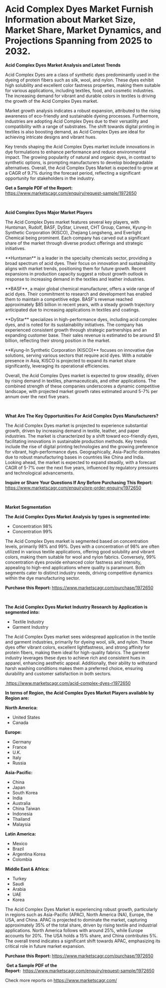 <p><h1>Acid Complex Dyes Market Furnish Information about Market Size, Market Share, Market Dynamics, and Projections Spanning from 2025 to 2032.</h1></p><p><strong>Acid Complex Dyes Market Analysis and Latest Trends</strong></p>
<p><p>Acid Complex Dyes are a class of synthetic dyes predominantly used in the dyeing of protein fibers such as silk, wool, and nylon. These dyes exhibit high solubility and excellent color fastness properties, making them suitable for various applications, including textiles, food, and cosmetic industries. The increasing demand for vibrant and durable colors in textiles is driving the growth of the Acid Complex Dyes market.</p><p>Market growth analysis indicates a robust expansion, attributed to the rising awareness of eco-friendly and sustainable dyeing processes. Furthermore, industries are adopting Acid Complex Dyes due to their versatility and compatibility with a range of substrates. The shift towards digital printing in textiles is also boosting demand, as Acid Complex Dyes are ideal for achieving intricate designs and vibrant hues.</p><p>Key trends shaping the Acid Complex Dyes market include innovations in dye formulations to enhance performance and reduce environmental impact. The growing popularity of natural and organic dyes, in contrast to synthetic options, is prompting manufacturers to develop biodegradable alternatives. Overall, the Acid Complex Dyes Market is expected to grow at a CAGR of 9.7% during the forecast period, reflecting a significant opportunity for stakeholders in the industry.</p></p>
<p><strong>Get a Sample PDF of the Report:&nbsp;</strong> <a href="https://www.marketscagr.com/enquiry/request-sample/1972650?utm_campaign=2136&utm_medium=2&utm_source=Github&utm_content=ia&utm_term=03042025&utm_id=acid-complex-dyes">https://www.marketscagr.com/enquiry/request-sample/1972650</a></p>
<p>&nbsp;</p>
<p><strong>Acid Complex Dyes Major Market Players</strong></p>
<p><p>The Acid Complex Dyes market features several key players, with Huntsman, Rudolf, BASF, DyStar, Linvest, CHT Group, Camex, Kyung-In Synthetic Corporation (KISCO), Zhejiang Longsheng, and Everlight Chemical being prominent. Each company has carved out a significant share of the market through diverse product offerings and strategic initiatives.</p><p>**Huntsman** is a leader in the specialty chemicals sector, providing a broad spectrum of acid dyes. Their focus on innovation and sustainability aligns with market trends, positioning them for future growth. Recent expansions in production capacity suggest a robust growth outlook in response to increasing demand in the textiles and leather industries.</p><p>**BASF**, a major global chemical manufacturer, offers a wide range of acid dyes. Their commitment to research and development has enabled them to maintain a competitive edge. BASF's revenue reached approximately $85 billion in recent years, with a steady growth trajectory anticipated due to increasing applications in textiles and coatings.</p><p>**DyStar** specializes in high-performance dyes, including acid complex dyes, and is noted for its sustainability initiatives. The company has experienced consistent growth through strategic partnerships and an expanding customer base. Their sales revenue is estimated to be around $1 billion, reflecting their strong position in the market.</p><p>**Kyung-In Synthetic Corporation (KISCO)** focuses on innovative dye solutions, serving various sectors that require acid dyes. With a notable presence in Asia, KISCO is projected to expand its market share significantly, leveraging its operational efficiencies.</p><p>Overall, the Acid Complex Dyes market is expected to grow steadily, driven by rising demand in textiles, pharmaceuticals, and other applications. The combined strength of these companies underscores a dynamic competitive landscape, with projected market growth rates estimated around 5-7% per annum over the next five years.</p></p>
<p>&nbsp;</p>
<p><strong>What Are The Key Opportunities For Acid Complex Dyes Manufacturers?</strong></p>
<p><p>The Acid Complex Dyes market is projected to experience substantial growth, driven by increasing demand in textile, leather, and paper industries. The market is characterized by a shift toward eco-friendly dyes, facilitating innovations in sustainable production methods. Key trends include the rise of digital printing technologies and the growing preference for vibrant, high-performance dyes. Geographically, Asia-Pacific dominates due to robust manufacturing bases in countries like China and India. Looking ahead, the market is expected to expand steadily, with a forecast CAGR of 5-7% over the next five years, influenced by regulatory pressures and technological advancements.</p></p>
<p><strong>Inquire or Share Your Questions If Any Before Purchasing This Report:</strong> <a href="https://www.marketscagr.com/enquiry/pre-order-enquiry/1972650?utm_campaign=2136&utm_medium=2&utm_source=Github&utm_content=ia&utm_term=03042025&utm_id=acid-complex-dyes">https://www.marketscagr.com/enquiry/pre-order-enquiry/1972650</a></p>
<p>&nbsp;</p>
<p><strong>Market Segmentation</strong></p>
<p><strong>The Acid Complex Dyes Market Analysis by types is segmented into:</strong></p>
<p><ul><li>Concentration 98%</li><li>Concentration 99%</li></ul></p>
<p><p>The Acid Complex Dyes market is segmented based on concentration levels, primarily 98% and 99%. Dyes with a concentration of 98% are often utilized in various textile applications, offering good solubility and vibrant colors, making them suitable for wool and nylon fabrics. Conversely, 99% concentration dyes provide enhanced color fastness and intensity, appealing to high-end applications where quality is paramount. Both segments cater to distinct industry needs, driving competitive dynamics within the dye manufacturing sector.</p></p>
<p><strong>Purchase this Report:&nbsp;</strong><a href="https://www.marketscagr.com/purchase/1972650?utm_campaign=2136&utm_medium=2&utm_source=Github&utm_content=ia&utm_term=03042025&utm_id=acid-complex-dyes">https://www.marketscagr.com/purchase/1972650</a></p>
<p>&nbsp;</p>
<p><strong>The Acid Complex Dyes Market Industry Research by Application is segmented into:</strong></p>
<p><ul><li>Textile Industry</li><li>Garment Industry</li></ul></p>
<p><p>The Acid Complex Dyes market sees widespread application in the textile and garment industries, primarily for dyeing wool, silk, and nylon. These dyes offer vibrant colors, excellent lightfastness, and strong affinity for protein fibers, making them ideal for high-quality fabrics. The garment industry leverages these dyes to achieve rich and consistent hues in apparel, enhancing aesthetic appeal. Additionally, their ability to withstand harsh washing conditions makes them a preferred choice, ensuring durability and customer satisfaction in both sectors.</p></p>
<p><a href="https://www.marketscagr.com/acid-complex-dyes-r1972650?utm_campaign=2136&utm_medium=2&utm_source=Github&utm_content=ia&utm_term=03042025&utm_id=acid-complex-dyes">&nbsp;https://www.marketscagr.com/acid-complex-dyes-r1972650</a></p>
<p><strong>In terms of Region, the Acid Complex Dyes Market Players available by Region are:</strong></p>
<p>
    <p> <strong> North America: </strong>
        <ul>
            <li>United States</li>
            <li>Canada</li>
        </ul>
        </p> 
    <p> <strong> Europe: </strong>
        <ul>
            <li>Germany</li>
            <li>France</li>
            <li>U.K.</li>
            <li>Italy</li>
            <li>Russia</li>
        </ul>
        </p> 
    <p> <strong> Asia-Pacific: </strong>
        <ul>
            <li>China</li>
            <li>Japan</li>
            <li>South Korea</li>
            <li>India</li>
            <li>Australia</li>
            <li>China Taiwan</li>
            <li>Indonesia</li>
            <li>Thailand</li>
            <li>Malaysia</li>
        </ul>
        </p> 
    <p> <strong> Latin America: </strong>
        <ul>
            <li>Mexico</li>
            <li>Brazil</li>
            <li>Argentina Korea</li>
            <li>Colombia</li>
        </ul>
        </p> 
    <p> <strong> Middle East & Africa: </strong>
        <ul>
            <li>Turkey</li>
            <li>Saudi</li>
            <li>Arabia</li>
            <li>UAE</li>
            <li>Korea</li>
        </ul>
    </p>
    </p>
<p><p>The Acid Complex Dyes Market is experiencing robust growth, particularly in regions such as Asia-Pacific (APAC), North America (NA), Europe, the USA, and China. APAC is projected to dominate the market, capturing approximately 35% of the total share, driven by rising textile and industrial applications. North America follows with around 25%, while Europe accounts for 20%. The USA holds a 15% share, and China contributes 5%. The overall trend indicates a significant shift towards APAC, emphasizing its critical role in future market expansion.</p></p>
<p><strong>Purchase this Report: </strong><a href="https://www.marketscagr.com/purchase/1972650?utm_campaign=2136&utm_medium=2&utm_source=Github&utm_content=ia&utm_term=03042025&utm_id=acid-complex-dyes">https://www.marketscagr.com/purchase/1972650</a></p>
<p>&nbsp;<strong>Get a Sample PDF of the Report:&nbsp;&nbsp;</strong><a href="https://www.marketscagr.com/enquiry/request-sample/1972650?utm_campaign=2136&utm_medium=2&utm_source=Github&utm_content=ia&utm_term=03042025&utm_id=acid-complex-dyes">https://www.marketscagr.com/enquiry/request-sample/1972650</a></p>
<p><strong></strong></p>
<p>Check more reports on <a href="https://www.marketscagr.com/?utm_campaign=2136&utm_medium=2&utm_source=Github&utm_content=ia&utm_term=03042025&utm_id=acid-complex-dyes">https://www.marketscagr.com/</a></p>